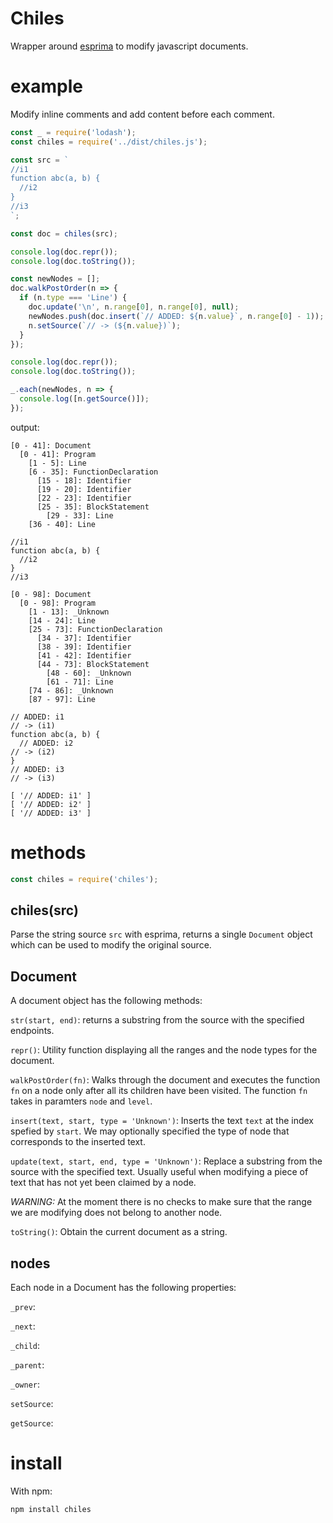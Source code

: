 # Chiles

Wrapper around [esprima](https://www.npmjs.com/package/esprima) to modify javascript documents.

# example

Modify inline comments and add content before each comment.

``` js
const _ = require('lodash');
const chiles = require('../dist/chiles.js');

const src = `
//i1
function abc(a, b) {
  //i2
}
//i3
`;

const doc = chiles(src);

console.log(doc.repr());
console.log(doc.toString());

const newNodes = [];
doc.walkPostOrder(n => {
  if (n.type === 'Line') {
    doc.update('\n', n.range[0], n.range[0], null);
    newNodes.push(doc.insert(`// ADDED: ${n.value}`, n.range[0] - 1));
    n.setSource(`// -> (${n.value})`);
  }
});

console.log(doc.repr());
console.log(doc.toString());

_.each(newNodes, n => {
  console.log([n.getSource()]);
});
```

output:

```
[0 - 41]: Document
  [0 - 41]: Program
    [1 - 5]: Line
    [6 - 35]: FunctionDeclaration
      [15 - 18]: Identifier
      [19 - 20]: Identifier
      [22 - 23]: Identifier
      [25 - 35]: BlockStatement
        [29 - 33]: Line
    [36 - 40]: Line

//i1
function abc(a, b) {
  //i2
}
//i3

[0 - 98]: Document
  [0 - 98]: Program
    [1 - 13]: _Unknown
    [14 - 24]: Line
    [25 - 73]: FunctionDeclaration
      [34 - 37]: Identifier
      [38 - 39]: Identifier
      [41 - 42]: Identifier
      [44 - 73]: BlockStatement
        [48 - 60]: _Unknown
        [61 - 71]: Line
    [74 - 86]: _Unknown
    [87 - 97]: Line

// ADDED: i1
// -> (i1)
function abc(a, b) {
  // ADDED: i2
// -> (i2)
}
// ADDED: i3
// -> (i3)

[ '// ADDED: i1' ]
[ '// ADDED: i2' ]
[ '// ADDED: i3' ]
```

# methods

``` js
const chiles = require('chiles');
```

## chiles(src)

Parse the string source `src` with esprima, returns a single `Document` object which can
be used to modify the original source.

## Document

A document object has the following methods:

`str(start, end)`: returns a substring from the source with the specified endpoints.

`repr()`: Utility function displaying all the ranges and the node types for the document.

`walkPostOrder(fn)`: Walks through the document and executes the function `fn` on a node only
 after all its children have been visited. The function `fn` takes in paramters `node` and `level`.
 
`insert(text, start, type = 'Unknown')`: Inserts the text `text` at the index spefied by `start`.
We may optionally specified the type of node that corresponds to the inserted text.

`update(text, start, end, type = 'Unknown')`: Replace a substring from the source with the specified
text. Usually useful when modifying a piece of text that has not yet been claimed by a node.

*WARNING:* At the moment there is no checks to make sure that the range we are modifying does not
belong to another node. 

`toString()`: Obtain the current document as a string.

## nodes

Each node in a Document has the following properties:

`_prev`:

`_next`:

`_child`:

`_parent`:

`_owner`:

`setSource`:

`getSource`:

# install

With npm:

```
npm install chiles
```
